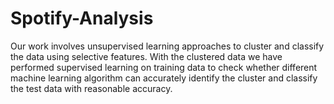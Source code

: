 # Spotify-Analysis
Our work involves unsupervised learning approaches to cluster and classify the data using selective features. With the clustered data we have performed supervised learning on training data to check whether different machine learning algorithm can accurately identify the cluster and classify the test data with reasonable accuracy.
